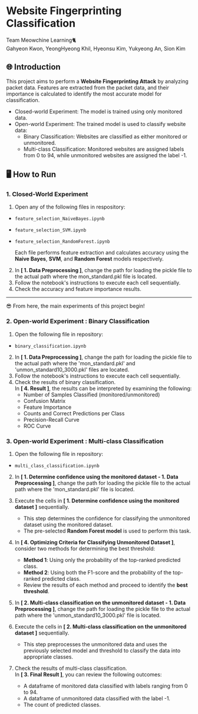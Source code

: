 # Website Fingerprinting Classification

Team Meowchine Learning🐈  
Gahyeon Kwon, YeongHyeong Khil, Hyeonsu Kim, Yukyeong An, Sion Kim

## 🌐 Introduction

This project aims to perform a **Website Fingerprinting Attack** by analyzing packet data. Features are extracted from the packet data, and their importance is calculated to identify the most accurate model for classification.

- Closed-world Experiment: The model is trained using only monitored data.
- Open-world Experiment: The trained model is used to classify website data:
  - Binary Classification: Websites are classified as either monitored or unmonitored.
  - Multi-class Classification: Monitored websites are assigned labels from 0 to 94, while unmonitored websites are assigned the label -1.

## 🖥️ How to Run

### 1. Closed-World Experiment

1. Open any of the following files in respository:

- `feature_selection_NaiveBayes.ipynb`
- `feature_selection_SVM.ipynb`
- `feature_selection_RandomForest.ipynb`

  Each file performs feature extraction and calculates accuracy using the **Naive Bayes**, **SVM**, and **Random Forest** models respectively.

2. In **[ 1. Data Preprocessing ]**, change the path for loading the pickle file to the actual path where the mon_standard.pkl file is located.
3. Follow the notebook's instructions to execute each cell sequentially.
4. Check the accuracy and feature importance results.
   <br>

---

😎 From here, the main experiments of this project begin!

### 2. Open-world Experiment : Binary Classification

1. Open the following file in repository:

- `binary_classification.ipynb`

2. In **[ 1. Data Preprocessing ]**, change the path for loading the pickle file to the actual path where the 'mon_standard.pkl' and 'unmon_standard10_3000.pkl' files are located.
3. Follow the notebook's instructions to execute each cell sequentially.
4. Check the results of binary classification.  
   In **[ 4. Result ]**, the results can be interpreted by examining the following:
   - Number of Samples Classified (monitored/unmonitored)
   - Confusion Matrix
   - Feature Importance
   - Counts and Correct Predictions per Class
   - Precision-Recall Curve
   - ROC Curve

### 3. Open-world Experiment : Multi-class Classification

1. Open the following file in repository:

- `multi_class_classification.ipynb`

2. In **[ 1. Determine confidence using the monitored dataset - 1. Data Preprocessing ]**, change the path for loading the pickle file to the actual path where the 'mon_standard.pkl' file is located.
3. Execute the cells in **[ 1. Determine confidence using the monitored dataset ]** sequentially.
   - This step determines the confidence for classifying the unmonitored dataset using the monitored dataset.
   - The pre-selected **Random Forest model** is used to perform this task.
4. In **[ 4. Optimizing Criteria for Classifying Unmonitored Dataset ]**, consider two methods for determining the best threshold:
   - **Method 1**: Using only the probability of the top-ranked predicted class.
   - **Method 2**: Using both the F1-score and the probability of the top-ranked predicted class.
   - Review the results of each method and proceed to identify the **best threshold**.
5. In **[ 2. Multi-class classification on the unmonitored dataset - 1. Data Preprocessing ]**, change the path for loading the pickle file to the actual path where the 'unmon_standard10_3000.pkl' file is located.

6. Execute the cells in **[ 2. Multi-class classification on the unmonitored dataset ]** sequentially.

   - This step preprocesses the unmonitored data and uses the previously selected model and threshold to classify the data into appropriate classes.

7. Check the results of multi-class classification.  
   In **[ 3. Final Result ]**, you can review the following outcomes:
   - A dataframe of monitored data classified with labels ranging from 0 to 94.
   - A dataframe of unmonitored data classified with the label -1.
   - The count of predicted classes.

